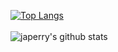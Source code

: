 [![Top Langs](https://github-readme-stats.vercel.app/api/top-langs/?username=japerry&layout=compact&hide=html,typescript,glsl,php&theme=radical)](https://github.com/japerry/github-readme-stats)
<br />
<br />
![japerry's github stats](https://github-readme-stats.vercel.app/api?username=japerry911&show_icons=true&theme=radical)
